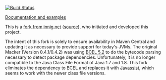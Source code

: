 [![Build Status](https://buildhive.cloudbees.com/job/andrena/job/macker/badge/icon)](https://buildhive.cloudbees.com/job/andrena/job/macker/)

[Documentation and examples](http://innig.net/macker/guide/)

This is a [fork from innig.net](http://innig.net/macker/) ([source](http://sourceforge.net/p/macker/code/HEAD/tree/tags/macker-0_4_1/macker/)), who initiated and developed this project.

The intent of this fork is solely to ensure availability in Maven Central and updating it as necessary to provide support for today's JVMs. The original Macker (Version 0.4.1/0.4.2) was using [BCEL 5.2](http://commons.apache.org/bcel/) to do the bytecode parsing necessary to detect package dependencies. Unfortunately, it is no longer compatible to the Java Class File Format of Java 1.7 and 1.8. This fork eliminates the dependency to BCEL and replaces it with [Javassist](http://www.csg.is.titech.ac.jp/~chiba/javassist/), which seems to work with the newer class file versions.
